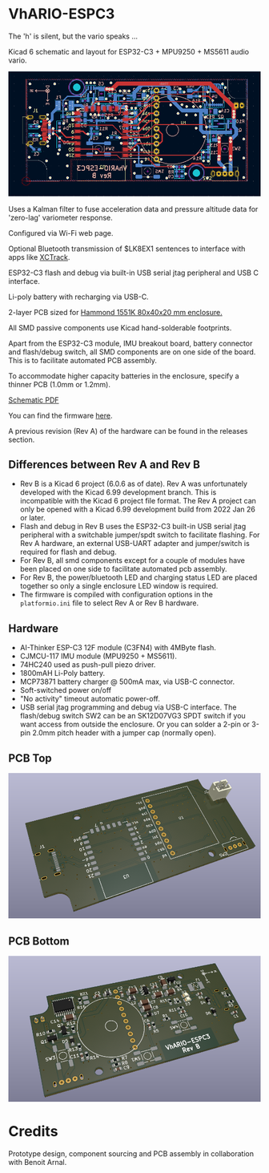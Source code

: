 # VhARIO-ESPC3

The 'h' is silent, but the vario speaks ...

Kicad 6 schematic and layout for ESP32-C3 + MPU9250 + MS5611 audio vario. 

<img src="docs/layout.png">

Uses a Kalman filter to fuse acceleration data and pressure altitude data for 'zero-lag' variometer response.

Configured via Wi-Fi web page.

Optional Bluetooth transmission of $LK8EX1 sentences to interface with apps like [XCTrack](https://xctrack.org).

ESP32-C3 flash and debug via built-in USB serial jtag peripheral and USB C interface.

Li-poly battery with recharging via USB-C.

2-layer PCB sized for [Hammond 1551K 80x40x20 mm enclosure.](docs/1551K.pdf)

All SMD passive components use Kicad hand-solderable footprints.

Apart from the ESP32-C3 module, IMU breakout board, battery connector and flash/debug switch, all SMD components are on one side of the board. This is to facilitate automated PCB assembly. 

To accommodate higher capacity batteries in the enclosure, specify a thinner PCB (1.0mm or 1.2mm). 

[Schematic PDF](docs/vhario-espc3-schematic.pdf)

You can find the firmware [here](https://github.com/har-in-air/ESP32C3_BLUETOOTH_AUDIO_VARIO).

A previous revision (Rev A) of the hardware can be found in the releases section.

## Differences between Rev A and Rev B
* Rev B is a Kicad 6 project (6.0.6 as of date). Rev A was unfortunately developed with the Kicad 6.99 development branch. This is incompatible with the Kicad 6 project file format. The Rev A project can only be opened with a Kicad 6.99 development build from 2022 Jan 26 or later.
* Flash and debug in Rev B uses the ESP32-C3 built-in USB serial jtag peripheral with a switchable jumper/spdt switch to facilitate flashing. For Rev A hardware, an external USB-UART adapter and jumper/switch is required for flash and debug. 
* For Rev B, all smd components except for a couple of modules have been placed on one side to facilitate automated pcb assembly.
* For Rev B, the power/bluetooth LED and charging status LED are placed together so only a single enclosure LED window is required.
* The firmware is compiled with configuration options in the `platformio.ini` file to select Rev A or Rev B hardware.


## Hardware

* AI-Thinker  ESP-C3 12F module (C3FN4) with 4MByte flash.
* CJMCU-117 IMU module (MPU9250 + MS5611).
* 74HC240 used as push-pull piezo driver.
* 1800mAH Li-Poly battery.
* MCP73871 battery charger @ 500mA max, via USB-C connector.
* Soft-switched power on/off
* "No activity" timeout automatic power-off.
* USB serial jtag programming and debug via USB-C interface. The flash/debug switch SW2 can be an SK12D07VG3 SPDT switch if you want access from outside the enclosure. Or you can solder a 2-pin or 3-pin 2.0mm pitch header with a jumper cap (normally open).

## PCB Top
<img src="docs/top.png">

## PCB Bottom
<img src="docs/bottom.png">

# Credits

Prototype design, component sourcing and PCB assembly in collaboration with Benoit Arnal.
 